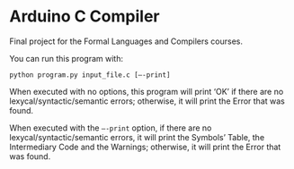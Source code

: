 # Arduino C Compiler

Final project for the Formal Languages and Compilers courses. 

You can run this program with:

`python program.py input_file.c [—-print]`


When executed with no options, this program will print ‘OK’ if there are no lexycal/syntactic/semantic errors; otherwise, it will print the Error that was found.

When executed with the `—-print` option, if there are no lexycal/syntactic/semantic errors, it will print the Symbols’ Table, the Intermediary Code and the Warnings;  otherwise, it will print the Error that was found.
